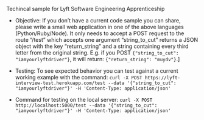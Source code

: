 Techincal sample for Lyft Software Engineering Apprenticeship

- Objective:
If you don’t have a current code sample you can share, please write a small web application in one of the above languages (Python/Ruby/Node). It only needs to accept a POST request to the route “/test” which accepts one argument “string_to_cut” returns a JSON object with the key “return_string” and a string containing every third letter from the original string. E.g. if you POST `{"string_to_cut": "iamyourlyftdriver"}`, it will return: `{"return_string": "muydv"}`.] 

- Testing:
To see expected behavior you can test against a current working example with the command: `curl -X POST https://lyft-interview-test.herokuapp.com/test --data '{"string_to_cut": "iamyourlyftdriver"}' -H 'Content-Type: application/json'`

- Command for testing on the local server: `curl -X POST http://localhost:5000/test --data '{"string_to_cut": "iamyourlyftdriver"}' -H 'Content-Type: application/json'`